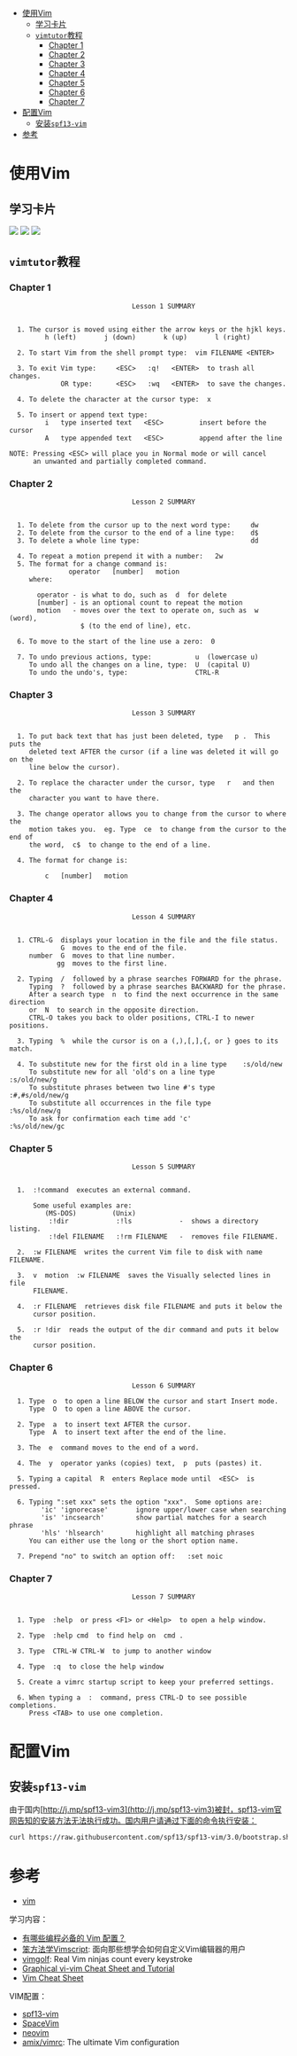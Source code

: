 <!-- TOC -->

- [使用Vim](#使用vim)
    - [学习卡片](#学习卡片)
    - [`vimtutor`教程](#vimtutor教程)
        - [Chapter 1](#chapter-1)
        - [Chapter 2](#chapter-2)
        - [Chapter 3](#chapter-3)
        - [Chapter 4](#chapter-4)
        - [Chapter 5](#chapter-5)
        - [Chapter 6](#chapter-6)
        - [Chapter 7](#chapter-7)
- [配置Vim](#配置vim)
    - [安装`spf13-vim`](#安装spf13-vim)
- [参考](#参考)

<!-- /TOC -->


# 使用Vim

## 学习卡片

![](./img/2015/05/vi-vim-cheat-sheet.gif)
![](./img/2015/05/vi-vim-cheat-sheet-sch.gif)
![](./img/2015/05/vim_cheat_sheet_for_programmers_print.png)

## `vimtutor`教程

### Chapter 1

```text
                               Lesson 1 SUMMARY


  1. The cursor is moved using either the arrow keys or the hjkl keys.
         h (left)       j (down)       k (up)       l (right)

  2. To start Vim from the shell prompt type:  vim FILENAME <ENTER>

  3. To exit Vim type:     <ESC>   :q!   <ENTER>  to trash all changes.
             OR type:      <ESC>   :wq   <ENTER>  to save the changes.

  4. To delete the character at the cursor type:  x

  5. To insert or append text type:
         i   type inserted text   <ESC>         insert before the cursor
         A   type appended text   <ESC>         append after the line

NOTE: Pressing <ESC> will place you in Normal mode or will cancel
      an unwanted and partially completed command.
```

### Chapter 2

```text
                               Lesson 2 SUMMARY


  1. To delete from the cursor up to the next word type:     dw
  2. To delete from the cursor to the end of a line type:    d$
  3. To delete a whole line type:                            dd

  4. To repeat a motion prepend it with a number:   2w
  5. The format for a change command is:
               operator   [number]   motion
     where:
     
       operator - is what to do, such as  d  for delete
       [number] - is an optional count to repeat the motion
       motion   - moves over the text to operate on, such as  w (word),
                  $ (to the end of line), etc.

  6. To move to the start of the line use a zero:  0

  7. To undo previous actions, type:           u  (lowercase u)
     To undo all the changes on a line, type:  U  (capital U)
     To undo the undo's, type:                 CTRL-R
```

### Chapter 3

```text
                               Lesson 3 SUMMARY


  1. To put back text that has just been deleted, type   p .  This puts the
     deleted text AFTER the cursor (if a line was deleted it will go on the
     line below the cursor).

  2. To replace the character under the cursor, type   r   and then the
     character you want to have there.

  3. The change operator allows you to change from the cursor to where the
     motion takes you.  eg. Type  ce  to change from the cursor to the end of
     the word,  c$  to change to the end of a line.

  4. The format for change is:

         c   [number]   motion

```

### Chapter 4

```text
                               Lesson 4 SUMMARY


  1. CTRL-G  displays your location in the file and the file status.
             G  moves to the end of the file.
     number  G  moves to that line number.
            gg  moves to the first line.

  2. Typing  /  followed by a phrase searches FORWARD for the phrase.
     Typing  ?  followed by a phrase searches BACKWARD for the phrase.
     After a search type  n  to find the next occurrence in the same direction
     or  N  to search in the opposite direction.
     CTRL-O takes you back to older positions, CTRL-I to newer positions.

  3. Typing  %  while the cursor is on a (,),[,],{, or } goes to its match.

  4. To substitute new for the first old in a line type    :s/old/new
     To substitute new for all 'old's on a line type       :s/old/new/g
     To substitute phrases between two line #'s type       :#,#s/old/new/g
     To substitute all occurrences in the file type        :%s/old/new/g
     To ask for confirmation each time add 'c'             :%s/old/new/gc
```

### Chapter 5

```text
                               Lesson 5 SUMMARY


  1.  :!command  executes an external command.

      Some useful examples are:
         (MS-DOS)         (Unix)
          :!dir            :!ls            -  shows a directory listing.
          :!del FILENAME   :!rm FILENAME   -  removes file FILENAME.

  2.  :w FILENAME  writes the current Vim file to disk with name FILENAME.

  3.  v  motion  :w FILENAME  saves the Visually selected lines in file
      FILENAME.

  4.  :r FILENAME  retrieves disk file FILENAME and puts it below the
      cursor position.

  5.  :r !dir  reads the output of the dir command and puts it below the
      cursor position.

```

### Chapter 6

```text
                               Lesson 6 SUMMARY

  1. Type  o  to open a line BELOW the cursor and start Insert mode.
     Type  O  to open a line ABOVE the cursor.

  2. Type  a  to insert text AFTER the cursor.
     Type  A  to insert text after the end of the line.

  3. The  e  command moves to the end of a word.

  4. The  y  operator yanks (copies) text,  p  puts (pastes) it.

  5. Typing a capital  R  enters Replace mode until  <ESC>  is pressed.

  6. Typing ":set xxx" sets the option "xxx".  Some options are:
        'ic' 'ignorecase'       ignore upper/lower case when searching
        'is' 'incsearch'        show partial matches for a search phrase
        'hls' 'hlsearch'        highlight all matching phrases
     You can either use the long or the short option name.

  7. Prepend "no" to switch an option off:   :set noic

```

### Chapter 7


```text
                               Lesson 7 SUMMARY


  1. Type  :help  or press <F1> or <Help>  to open a help window.

  2. Type  :help cmd  to find help on  cmd .

  3. Type  CTRL-W CTRL-W  to jump to another window

  4. Type  :q  to close the help window

  5. Create a vimrc startup script to keep your preferred settings.

  6. When typing a  :  command, press CTRL-D to see possible completions.
     Press <TAB> to use one completion.

```

# 配置Vim

## 安装`spf13-vim`

由于国内[http://j.mp/spf13-vim3](http://j.mp/spf13-vim3)被封，spf13-vim官网告知的安装方法无法执行成功。国内用户请通过下面的命令执行安装：

```sh
curl https://raw.githubusercontent.com/spf13/spf13-vim/3.0/bootstrap.sh -L -o - | sh
```

# 参考

- [vim](https://www.vim.org/)

学习内容：

- [有哪些编程必备的 Vim 配置？](http://www.zhihu.com/question/19989337)
- [笨方法学Vimscript](http://learnvimscriptthehardway.onefloweroneworld.com/): 面向那些想学会如何自定义Vim编辑器的用户
- [vimgolf](http://www.vimgolf.com/): Real Vim ninjas count every keystroke
- [Graphical vi-vim Cheat Sheet and Tutorial](http://www.viemu.com/a_vi_vim_graphical_cheat_sheet_tutorial.html)
- [Vim Cheat Sheet](http://michael.peopleofhonoronly.com/vim/)

VIM配置：

- [spf13-vim](http://vim.spf13.com/)
- [SpaceVim](https://github.com/SpaceVim/SpaceVim)
- [neovim](https://neovim.io/)
- [amix/vimrc](https://github.com/amix/vimrc): The ultimate Vim configuration
